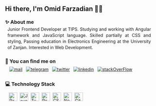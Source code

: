 <div style="margin: 8px">
  <h2 style="margin: 0">Hi there, I'm Omid Farzadian 👋🏻</h2>
  <br />
  <section>
    <h3 style="margin: 4px 0"><strong>✨ About me</strong></h3>
    <p style="margin: 4px 8px; line-height: 20px; text-align: justify">
      Junior Frontend Developer at TIPS. Studying and working with Angular
      framework and JavaScript language. Skilled partially at CSS and styling,
      Passing education in Electronics Engineering at the University of Zanjan.
      Interested in Web Development.
    </p>
  </section>
  <br />
  <section>
    <h3 style="margin: 4px 0"><strong>🔗 You can find me on</strong></h3>
    <div
      style="display: flex; flex-wrap: wrap; flex-direction: row; margin: 8px"
    >
      <a href="mailto:farzadian.omid@gmail.com">
        <img
          src="https://img.shields.io/badge/Gmail-D14836?style=for-the-badge&logo=gmail&logoColor=white"
          alt="mail"
          style="margin: 0 6px"
        />
      </a>
      <a href="https://telegram.me/omidfarzadian">
        <img
          src="https://img.shields.io/badge/Telegram-2CA5E0?style=for-the-badge&logo=telegram&logoColor=white"
          alt="telegram"
          style="margin: 0 6px"
        />
      </a>
      <a href="https://twitter.com/omidfarzadian">
        <img
          src="https://img.shields.io/badge/Twitter-1DA1F2?style=for-the-badge&logo=twitter&logoColor=white"
          alt="twitter"
          style="margin: 0 6px"
        />
      </a>
      <a href="https://linkedin.com/in/omid-farzadian-026a7a203/">
        <img
          src="https://img.shields.io/badge/LinkedIn-0077B5?style=for-the-badge&logo=linkedin&logoColor=white"
          alt="linkedin"
          style="margin: 0 6px"
        />
      </a>
      <a href="https://stackoverflow.com/users/17541219/omidfarzadian">
        <img
          src="https://img.shields.io/badge/Stack_Overflow-FE7A16?style=for-the-badge&logo=stack-overflow&logoColor=white"
          alt="stackOverFlow"
          style="margin: 0 6px"
        />
      </a>
    </div>
  </section>
  <br />
  <section>
    <h3 style="margin: 4px 0"><strong>💻 Technology Stack</strong></h3>
    <div
      style="display: flex; flex-wrap: wrap; flex-direction: row; margin: 8px"
    >
      <a href="https://angular.io/" title="Angular"
        ><img
          src="https://github.com/get-icon/geticon/raw/master/icons/angular-icon.svg"
          alt="RxJS"
          width="28px"
          height="28px"
          style="margin: 4px"
      /></a>
      <a
        href="https://developer.mozilla.org/en-US/docs/Web/JavaScript"
        title="JavaScript"
        ><img
          src="https://github.com/get-icon/geticon/raw/master/icons/javascript.svg"
          alt="JavaScript"
          width="28px"
          height="28px"
          style="margin: 4px"
      /></a>
      <a href="https://www.typescriptlang.org/" title="Typescript"
        ><img
          src="https://github.com/get-icon/geticon/raw/master/icons/typescript-icon.svg"
          alt="Typescript"
          width="28px"
          height="28px"
          style="margin: 4px"
      /></a>
      <a href="https://rxjs.dev/" title="RxJS"
        ><img
          src="https://github.com/get-icon/geticon/raw/master/icons/reactivex.svg"
          alt="RxJS"
          width="28px"
          height="28px"
          style="margin: 4px"
      /></a>
      <a href="https://www.w3.org/Style/CSS/Overview.en.html/" title="CSS"
        ><img
          src="https://github.com/get-icon/geticon/raw/master/icons/css-3.svg"
          alt="CSS"
          width="28px"
          height="28px"
          style="margin: 4px"
      /></a>
      <a href="https://nodejs.org/" title="NodeJS"
        ><img
          src="https://github.com/get-icon/geticon/raw/master/icons/nodejs-icon.svg"
          alt="NodeJS"
          width="28px"
          height="28px"
          style="margin: 4px"
      /></a>
      <a href="https://git-scm.com/" title="Git"
        ><img
          src="https://github.com/get-icon/geticon/raw/master/icons/git-icon.svg"
          alt="Git"
          width="28px"
          height="28px"
          style="margin: 4px"
      /></a>
    </div>
  </section>
</div>
